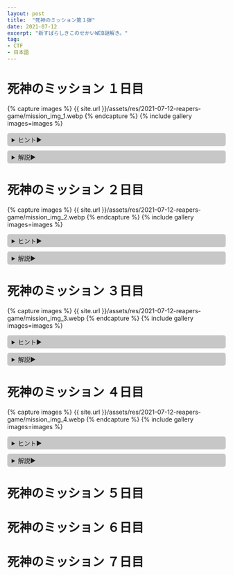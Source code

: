 ```yaml
---
layout: post
title:  "死神のミッション第１弾"
date: 2021-07-12
excerpt: "新すばらしきこのせかいWEB謎解き。"
tag:
- CTF
- 日本語
---
```


# 死神のミッション １日目

{% capture images %}
    {{ site.url }}/assets/res/2021-07-12-reapers-game/mission_img_1.webp
{% endcapture %}
{% include gallery images=images %}

<details><summary>ヒント▶</summary>
    {% capture images %}
        {{ site.url }}/assets/res/2021-07-12-reapers-game/hint_1.jpg
    {% endcapture %}
    {% include gallery images=images %}
</details>

<details><summary>解説▶</summary>
    {% capture images %}
        {{ site.url }}/assets/res/2021-07-12-reapers-game/hint_1_5.jpg
    {% endcapture %}
    {% include gallery images=images %}

    {% capture images %}
        {{ site.url }}/assets/res/2021-07-12-reapers-game/answer_1.jpg
    {% endcapture %}
    {% include gallery images=images %}

    答えは「カンゲイ」（ショック→カンゲイ）
</details>

# 死神のミッション ２日目

{% capture images %}
    {{ site.url }}/assets/res/2021-07-12-reapers-game/mission_img_2.webp
{% endcapture %}
{% include gallery images=images %}

<details><summary>ヒント▶</summary>
    {% capture images %}
        {{ site.url }}/assets/res/2021-07-12-reapers-game/hint_2.jpg
    {% endcapture %}
    {% include gallery images=images %}
</details>

<details><summary>解説▶</summary>
    {% capture images %}
        {{ site.url }}/assets/res/2021-07-12-reapers-game/hint_2_5.jpg
    {% endcapture %}
    {% include gallery images=images %}

    {% capture images %}
        {{ site.url }}/assets/res/2021-07-12-reapers-game/answer_2.jpg
    {% endcapture %}
    {% include gallery images=images %}

    答えは「スパーク」
</details>

# 死神のミッション ３日目

{% capture images %}
    {{ site.url }}/assets/res/2021-07-12-reapers-game/mission_img_3.webp
{% endcapture %}
{% include gallery images=images %}

<details><summary>ヒント▶</summary>
    {% capture images %}
        {{ site.url }}/assets/res/2021-07-12-reapers-game/hint_3.jpg
    {% endcapture %}
    {% include gallery images=images %}
</details>

<details><summary>解説▶</summary>
    {% capture images %}
        {{ site.url }}/assets/res/2021-07-12-reapers-game/hint_3_5.jpg
    {% endcapture %}
    {% include gallery images=images %}

    {% capture images %}
        {{ site.url }}/assets/res/2021-07-12-reapers-game/answer_3.jpg
    {% endcapture %}
    {% include gallery images=images %}

    答えは「カンムリ」
</details>

# 死神のミッション ４日目

{% capture images %}
    {{ site.url }}/assets/res/2021-07-12-reapers-game/mission_img_4.webp
{% endcapture %}
{% include gallery images=images %}

<details><summary>ヒント▶</summary>
    {% capture images %}
        {{ site.url }}/assets/res/2021-07-12-reapers-game/hint_4.jpg
    {% endcapture %}
    {% include gallery images=images %}
</details>

<details><summary>解説▶</summary>
    {% capture images %}
        {{ site.url }}/assets/res/2021-07-12-reapers-game/hint_4_5.jpg
    {% endcapture %}
    {% include gallery images=images %}

    {% capture images %}
        {{ site.url }}/assets/res/2021-07-12-reapers-game/answer_4.jpg
    {% endcapture %}
    {% include gallery images=images %}

    答えは「ネクスト」（NEXT→ネクスト）
</details>

# 死神のミッション ５日目

# 死神のミッション ６日目

# 死神のミッション ７日目

<style>
    details
    {
        background-color: #c7c7c7;
        padding: 5px 10px 5px 10px;
        margin: 10px 0px 10px 0px;
        border-radius: 5px;
    }

    summary:hover
    {
        color: #b35959;
    }
</style>
